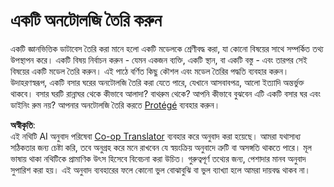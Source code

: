 <!--
CO_OP_TRANSLATOR_METADATA:
{
  "original_hash": "a057a8604f3976c3e309884453f1fad0",
  "translation_date": "2025-08-26T11:07:01+00:00",
  "source_file": "lessons/2-Symbolic/assignment.md",
  "language_code": "bn"
}
-->
# একটি অনটোলজি তৈরি করুন

একটি জ্ঞানভিত্তিক ডাটাবেস তৈরি করা মানে হলো একটি মডেলকে শ্রেণীবদ্ধ করা, যা কোনো বিষয়ের সাথে সম্পর্কিত তথ্য উপস্থাপন করে। একটি বিষয় নির্বাচন করুন - যেমন একজন ব্যক্তি, একটি স্থান, বা একটি বস্তু - এবং তারপর সেই বিষয়ের একটি মডেল তৈরি করুন। এই পাঠে বর্ণিত কিছু কৌশল এবং মডেল তৈরির পদ্ধতি ব্যবহার করুন। উদাহরণস্বরূপ, একটি বসার ঘরের অনটোলজি তৈরি করা যেতে পারে, যেখানে আসবাবপত্র, আলো ইত্যাদি অন্তর্ভুক্ত থাকবে। বসার ঘরটি রান্নাঘর থেকে কীভাবে আলাদা? বাথরুম থেকে? আপনি কীভাবে বুঝবেন এটি একটি বসার ঘর এবং ডাইনিং রুম নয়? আপনার অনটোলজি তৈরি করতে [Protégé](https://protege.stanford.edu/) ব্যবহার করুন।

**অস্বীকৃতি**:  
এই নথিটি AI অনুবাদ পরিষেবা [Co-op Translator](https://github.com/Azure/co-op-translator) ব্যবহার করে অনুবাদ করা হয়েছে। আমরা যথাসাধ্য সঠিকতার জন্য চেষ্টা করি, তবে অনুগ্রহ করে মনে রাখবেন যে স্বয়ংক্রিয় অনুবাদে ত্রুটি বা অসঙ্গতি থাকতে পারে। মূল ভাষায় থাকা নথিটিকে প্রামাণিক উৎস হিসেবে বিবেচনা করা উচিত। গুরুত্বপূর্ণ তথ্যের জন্য, পেশাদার মানব অনুবাদ সুপারিশ করা হয়। এই অনুবাদ ব্যবহারের ফলে কোনো ভুল বোঝাবুঝি বা ভুল ব্যাখ্যা হলে আমরা দায়বদ্ধ থাকব না।